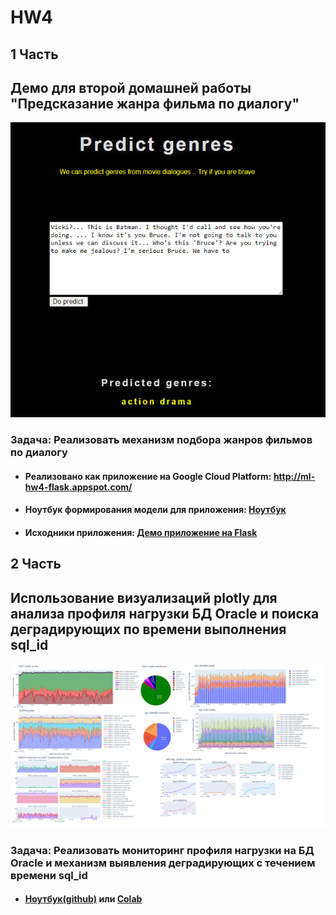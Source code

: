 # HW4


## 1 Часть
## Демо для второй домашней работы "Предсказание жанра фильма по диалогу"
![alt text](https://github.com/naumovskiy/HW4/blob/main/HW4/made_hw_2/demo.PNG)
### Задача: Реализовать механизм подбора жанров фильмов по диалогу
* #### Реализовано как приложение на Google Cloud Platform: http://ml-hw4-flask.appspot.com/
* #### Ноутбук формирования модели для приложения: [Ноутбук](https://github.com/naumovskiy/HW4/blob/main/HW4/made_hw_2/movie_genres_baseline_2.ipynb)
* #### Исходники приложения: [Демо приложение на Flask](https://github.com/naumovskiy/HW4/tree/main/HW4/myapp)

##

## 2 Часть
## Использование визуализаций plotly для анализа профиля нагрузки БД Oracle и поиска деградирующих по времени выполнения sql_id
![alt text](https://github.com/naumovskiy/HW4/blob/main/HW4/oracle_data/all_graphs.png)
### Задача: Реализовать мониторинг профиля нагрузки на БД Oracle и механизм выявления деградирующих с течением времени sql_id
* #### [Ноутбук(github)](https://github.com/naumovskiy/HW4/blob/main/HW4/oracle_data/hw4_oracle.ipynb) или [Colab](https://colab.research.google.com/drive/1SSqTy2x7X5iI5lczHDUvt1skvoV-gVPf?usp=sharing)
